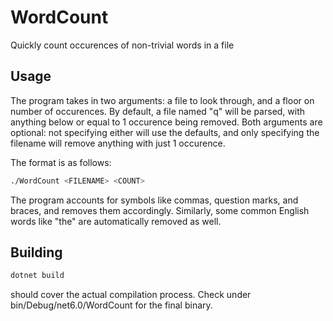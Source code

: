# WordCount
Quickly count occurences of non-trivial words in a file

## Usage
The program takes in two arguments: a file to look through, and a floor on number of occurences.
By default, a file named "q" will be parsed, with anything below or equal to 1 occurence being removed.
Both arguments are optional: not specifying either will use the defaults, and only specifying the filename will remove anything with just 1 occurence.

The format is as follows:
```sh
./WordCount <FILENAME> <COUNT>
```


The program accounts for symbols like commas, question marks, and braces, and removes them accordingly. Similarly, some common English words like "the" are automatically removed as well.

## Building
```sh
dotnet build
```

should cover the actual compilation process. Check under bin/Debug/net6.0/WordCount for the final binary.
